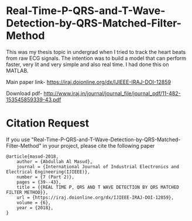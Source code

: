 # Real-Time-P-QRS-and-T-Wave-Detection-by-QRS-Matched-Filter-Method
This was my thesis topic in undergrad when I tried to track the heart beats from raw ECG signals. The intention was to build a model that can perform faster, very lit and very simple and also real time. I had done this on MATLAB.

Main paper link-
https://iraj.doionline.org/dx/IJIEEE-IRAJ-DOI-12859

Download pdf-
http://www.iraj.in/journal/journal_file/journal_pdf/11-482-153545859339-43.pdf


# Citation Request
If you use "Real-Time-P-QRS-and-T-Wave-Detection-by-QRS-Matched-Filter-Method" in your project, please cite the following paper

```
@article{masud-2018,
	author = {Abdullah Al Masud},
	journal = {International Journal of Industrial Electronics and Electrical Engineering(IJIEEE)},
	number = {7 (Part 2)},
	pages = {39--43},
	title = {{REAL TIME P, QRS AND T WAVE DETECTION BY QRS MATCHED FILTER METHOD}},
	url = {https://iraj.doionline.org/dx/IJIEEE-IRAJ-DOI-12859},
	volume = {6},
	year = {2018},
}
```

